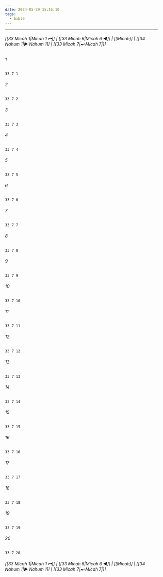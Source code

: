 ```yaml
---
date: 2024-05-29 15:16:10
tags:
  - bible
---
```

___

###### [[33 Micah 1|Micah 1 ⏮]] | [[33 Micah 6|Micah 6 ◀]] | [[Micah]] | [[34 Nahum 1|▶ Nahum 1]] | [[33 Micah 7|⏭ Micah 7|]]

###### 1
``` verse
33 7 1 
```
###### 2
``` verse
33 7 2 
```
###### 3
``` verse
33 7 3 
```
###### 4
``` verse
33 7 4 
```
###### 5
``` verse
33 7 5 
```
###### 6
``` verse
33 7 6 
```
###### 7
``` verse
33 7 7 
```
###### 8
``` verse
33 7 8 
```
###### 9
``` verse
33 7 9 
```
###### 10
``` verse
33 7 10 
```
###### 11
``` verse
33 7 11 
```
###### 12
``` verse
33 7 12 
```
###### 13
``` verse
33 7 13 
```
###### 14
``` verse
33 7 14 
```
###### 15
``` verse
33 7 15 
```
###### 16
``` verse
33 7 16 
```
###### 17
``` verse
33 7 17 
```
###### 18
``` verse
33 7 18 
```
###### 19
``` verse
33 7 19 
```
###### 20
``` verse
33 7 20 
```

###### [[33 Micah 1|Micah 1 ⏮]] | [[33 Micah 6|Micah 6 ◀]] | [[Micah]] | [[34 Nahum 1|▶ Nahum 1]] | [[33 Micah 7|⏭ Micah 7|]]

